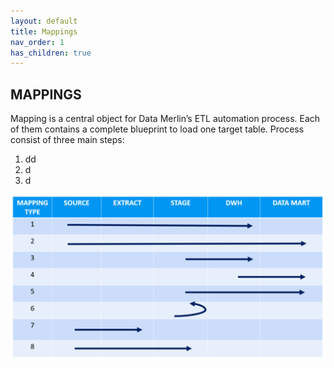 ```yaml
---
layout: default
title: Mappings
nav_order: 1
has_children: true
---
```


## MAPPINGS
Mapping is a central object for Data Merlin’s ETL automation process. Each of them contains a complete blueprint to load one target table. 
Process consist of three main steps:

1. dd 
2.  d
3. d

![](../../snapshots/mappings_1.png)



